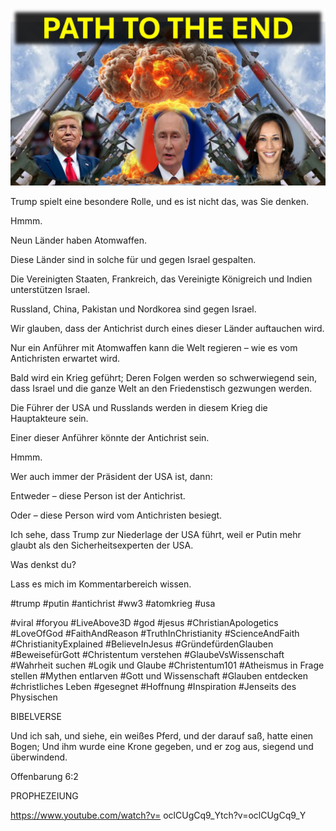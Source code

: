 ![Video cover image](../cover.jpg "cover photo")

Trump spielt eine besondere Rolle, und es ist nicht das, was Sie denken.

Hmmm.

Neun Länder haben Atomwaffen.

Diese Länder sind in solche für und gegen Israel gespalten.

Die Vereinigten Staaten, Frankreich, das Vereinigte Königreich und Indien unterstützen Israel.

Russland, China, Pakistan und Nordkorea sind gegen Israel.

Wir glauben, dass der Antichrist durch eines dieser Länder auftauchen wird.

Nur ein Anführer mit Atomwaffen kann die Welt regieren – wie es vom Antichristen erwartet wird.

Bald wird ein Krieg geführt; Deren Folgen werden so schwerwiegend sein, dass Israel und die ganze Welt an den Friedenstisch gezwungen werden.

Die Führer der USA und Russlands werden in diesem Krieg die Hauptakteure sein.

Einer dieser Anführer könnte der Antichrist sein.

Hmmm.

Wer auch immer der Präsident der USA ist, dann:

Entweder – diese Person ist der Antichrist.

Oder – diese Person wird vom Antichristen besiegt.

Ich sehe, dass Trump zur Niederlage der USA führt, weil er Putin mehr glaubt als den Sicherheitsexperten der USA.

Was denkst du?

Lass es mich im Kommentarbereich wissen.

#trump #putin #antichrist #ww3 #atomkrieg #usa

#viral #foryou #LiveAbove3D #god #jesus #ChristianApologetics #LoveOfGod #FaithAndReason #TruthInChristianity #ScienceAndFaith #ChristianityExplained #BelieveInJesus #GründefürdenGlauben #BeweisefürGott #Christentum verstehen #GlaubeVsWissenschaft #Wahrheit suchen #Logik und Glaube #Christentum101 #Atheismus in Frage stellen #Mythen entlarven #Gott und Wissenschaft #Glauben entdecken #christliches Leben #gesegnet #Hoffnung #Inspiration #Jenseits des Physischen

BIBELVERSE

Und ich sah, und siehe, ein weißes Pferd, und der darauf saß, hatte einen Bogen; Und ihm wurde eine Krone gegeben, und er zog aus, siegend und überwindend.

Offenbarung 6:2

PROPHEZEIUNG

https://www.youtube.com/watch?v= oclCUgCq9_Ytch?v=oclCUgCq9_Y